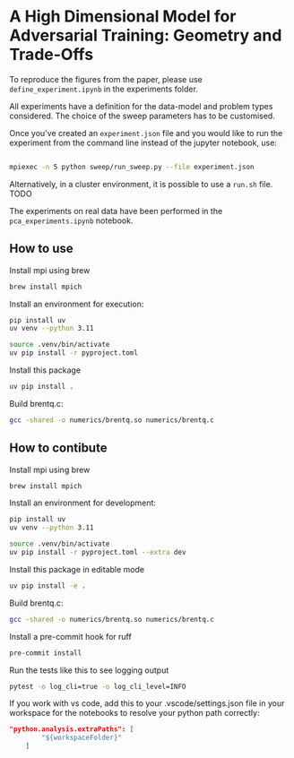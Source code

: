 # A High Dimensional Model for Adversarial Training: Geometry and Trade-Offs


To reproduce the figures from the paper, please use `define_experiment.ipynb` in the experiments folder.

All experiments have a definition for the data-model and problem types considered. The choice of the sweep parameters has to be customised.

Once you've created an `experiment.json` file and you would like to run the experiment from the command line instead of the jupyter notebook, use:
```bash

mpiexec -n 5 python sweep/run_sweep.py --file experiment.json
```
Alternatively, in a cluster environment, it is possible to use a `run.sh` file. TODO

The experiments on real data have been performed in the `pca_experiments.ipynb` notebook.


## How to use

Install mpi using brew
```bash
brew install mpich
```

Install an environment for execution:
```bash
pip install uv
uv venv --python 3.11

source .venv/bin/activate
uv pip install -r pyproject.toml
```

Install this package
```bash
uv pip install .
```

Build brentq.c:
```bash
gcc -shared -o numerics/brentq.so numerics/brentq.c
```

## How to contibute

Install mpi using brew
```bash
brew install mpich
```

Install an environment for development:
```bash
pip install uv
uv venv --python 3.11

source .venv/bin/activate
uv pip install -r pyproject.toml --extra dev
```

Install this package in editable mode
```bash
uv pip install -e .
```

Build brentq.c:
```bash
gcc -shared -o numerics/brentq.so numerics/brentq.c
```

Install a pre-commit hook for ruff
```bash
pre-commit install
```


Run the tests like this to see logging output
```bash
pytest -o log_cli=true -o log_cli_level=INFO
```


If you work with vs code, add this to your .vscode/settings.json file in your workspace for the notebooks to resolve your python path correctly:
```json
"python.analysis.extraPaths": [
        "${workspaceFolder}"
    ]
```
